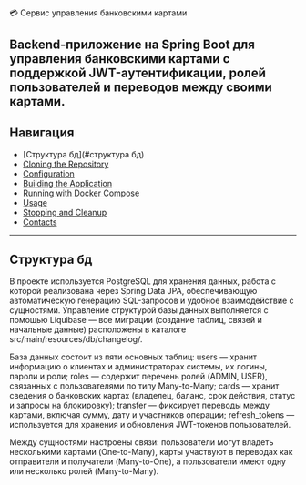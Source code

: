 💳 Сервис управления банковскими картами

Backend-приложение на Spring Boot для управления банковскими картами с поддержкой JWT-аутентификации, ролей пользователей и переводов между своими картами.
---

## Навигация

- [Структура бд](#структура бд)  
- [Cloning the Repository](#cloning-the-repository)  
- [Configuration](#configuration)  
- [Building the Application](#building-the-application)  
- [Running with Docker Compose](#running-with-docker-compose)  
- [Usage](#usage)  
- [Stopping and Cleanup](#stopping-and-cleanup)  
- [Contacts](#contacts)  

---
## Структура бд
В проекте используется PostgreSQL для хранения данных, работа с которой реализована через Spring Data JPA, обеспечивающую автоматическую генерацию SQL-запросов и удобное взаимодействие с сущностями. Управление структурой базы данных выполняется с помощью Liquibase — все миграции (создание таблиц, связей и начальные данные) расположены в каталоге src/main/resources/db/changelog/.

База данных состоит из пяти основных таблиц:
users — хранит информацию о клиентах и администраторах системы, их логины, пароли и роли;
roles — содержит перечень ролей (ADMIN, USER), связанных с пользователями по типу Many-to-Many;
cards — хранит сведения о банковских картах (владелец, баланс, срок действия, статус и запросы на блокировку);
transfer — фиксирует переводы между картами, включая сумму, дату и участников операции;
refresh_tokens — используется для хранения и обновления JWT-токенов пользователей.

Между сущностями настроены связи: пользователи могут владеть несколькими картами (One-to-Many), карты участвуют в переводах как отправители и получатели (Many-to-One), а пользователи имеют одну или несколько ролей (Many-to-Many).
